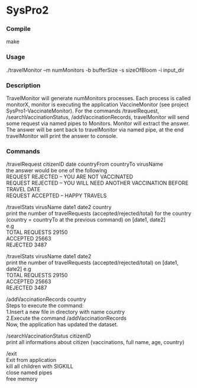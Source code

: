 # SysPro2

<p><h3>Compile</h3></p>
make

<h3><p>Usage</h3></p>
./travelMonitor –m numMonitors -b bufferSize -s sizeOfBloom -i input_dir

<h3><p>Description</h3></p>
 TravelMonitor will generate numMonitors processes. Each process is called monitorX, monitor is executing the application VaccineMonitor (see project SysPro1-VaccinateMonitor). 
 For the commands /travelRequest, /searchVaccinationStatus, /addVaccinationRecords, travelMonitor will send some request via named pipes to Monitors.
 Monitor will extract the answer. The answer will be sent back to travelMonitor via named pipe, at the end travelMonitor will print the answer to console.
 
 
<h3><p>Commands</h3></p>

<p>/travelRequest citizenID date countryFrom countryTo virusName <br/>
the answer would be one of the following </br>
REQUEST REJECTED – YOU ARE NOT VACCINATED </br>
REQUEST REJECTED – YOU WILL NEED ANOTHER VACCINATION BEFORE TRAVEL DATE </br>
REQUEST ACCEPTED – HAPPY TRAVELS </br>
</p>

/travelStats virusName date1 date2 country  </br>
print the number of travelRequests (accepted/rejected/total) for the country (country = countryTo at the previous command) on [date1, date2] </br>
e.g </br>
TOTAL REQUESTS 29150 </br>
ACCEPTED 25663 </br>
REJECTED 3487 </br>

/travelStats virusName date1 date2 </br>
print the number of travelRequests (accepted/rejected/total) on [date1, date2]
e.g </br>
TOTAL REQUESTS 29150 </br>
ACCEPTED 25663 </br>
REJECTED 3487 </br>


/addVaccinationRecords country </br>
Steps to execute the command:</br>
1.Insert a new file in directory with name country</br>
2.Execute the command /addVaccinationRecords</br>
Now, the application has updated the dataset. </br>


/searchVaccinationStatus citizenID </br>
print all informations about citizen (vaccinations, full name, age, country)


/exit </br>
Exit from application </br>
kill all children with SIGKILL </br>
close named pipes </br>
free memory


